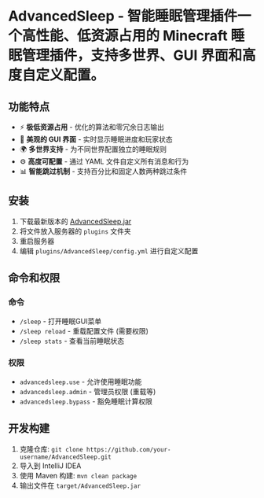 # AdvancedSleep - 智能睡眠管理插件一个高性能、低资源占用的 Minecraft 睡眠管理插件，支持多世界、GUI 界面和高度自定义配置。

## 功能特点

- ⚡ **极低资源占用** - 优化的算法和零冗余日志输出
- 🎨 **美观的 GUI 界面** - 实时显示睡眠进度和玩家状态
- 🌍 **多世界支持** - 为不同世界配置独立的睡眠规则
- ⚙️ **高度可配置** - 通过 YAML 文件自定义所有消息和行为
- 📊 **智能跳过机制** - 支持百分比和固定人数两种跳过条件

## 安装

1. 下载最新版本的 [AdvancedSleep.jar](https://github.com/your-username/AdvancedSleep/releases)
2. 将文件放入服务器的 `plugins` 文件夹
3. 重启服务器
4. 编辑 `plugins/AdvancedSleep/config.yml` 进行自定义配置

## 命令和权限

### 命令
- `/sleep` - 打开睡眠GUI菜单
- `/sleep reload` - 重载配置文件 (需要权限)
- `/sleep stats` - 查看当前睡眠状态

### 权限
- `advancedsleep.use` - 允许使用睡眠功能
- `advancedsleep.admin` - 管理员权限 (重载等)
- `advancedsleep.bypass` - 豁免睡眠计算权限

## 开发构建

1. 克隆仓库: `git clone https://github.com/your-username/AdvancedSleep.git`
2. 导入到 IntelliJ IDEA
3. 使用 Maven 构建: `mvn clean package`
4. 输出文件在 `target/AdvancedSleep.jar`
